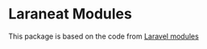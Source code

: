 # Laraneat Modules

This package is based on the code from [Laravel modules](https://github.com/nWidart/laravel-modules/)

